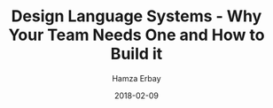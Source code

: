 ---
date: 2018-02-09
title: Design Language Systems - Why Your Team Needs One and How to Build it
author: Hamza Erbay
link: https://medium.freecodecamp.org/design-language-system-why-your-team-needs-one-and-how-to-built-it-d996ba8c3889
description: As projects and teams grow, management becomes increasingly difficult. Let’s examine how design language systems make life easier in such situations.
tags:
- process

# ================================
# ARTICLE TAGS AVAILABLE
# ================================
# - animation
# - code
# - contribution
# - design-tokens
# - figma
# - leadership
# - patterns
# - process
# - sketch
# ================================
---